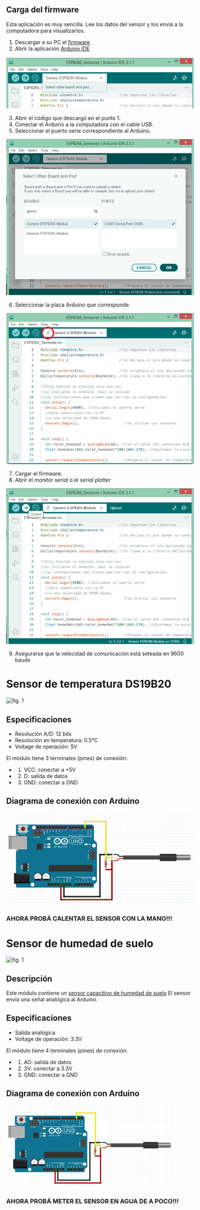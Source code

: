 
## Carga del firmware

Esta aplicación es muy sencilla. Lee los datos del sensor y los envía a la computadora para visualizarlos.

1. Descargar a su PC el [firmware](firmware/firmware.ino)
2. Abrir la aplicación [Arduino IDE](https://www.arduino.cc/en/software)

<img src="img/arduinoIDE_1.png" alt="fig. 1"/>

3. Abrir el código que descargó en el punto 1.
4. Conectar el Arduino a la computadora con el cable USB.
5. Seleccionar el puerto serie correspondiente al Arduino.

<img src="img/arduinoIDE_2.png" alt="fig. 1"/>

6. Seleccionar la placa Arduino que corresponde.

<img src="img/arduinoIDE_3.png" alt="fig. 1"/>

7. Cargar el firmware.
8. Abrir el *monitor serial* o el *serial plotter*

<img src="img/arduinoIDE_4.png" alt="fig. 1"/>

9. Asegurarse que la velocidad de comunicación está seteada en 9600 bauds

# Sensor de temperatura DS19B20

<img src="https://www.epal.pk/wp-content/uploads/2017/05/ds18b20-waterproof.jpg" alt="fig. 1" width="350"/>

## Especificaciones
- Resolución A/D: 12 bits
- Resolución en temperatura: 0.5°C
- Voltage de operación: 5V

El módulo tiene 3 terminales (pines) de conexión:
- 1. VCC: conectar a +5V
- 2. D: salida de datos
- 3. GND: conectar a GND

## Diagrama de conexión con Arduino

<img src="img/Schematic.png" alt="fig. 1"/>

### AHORA PROBÁ CALENTAR EL SENSOR CON LA MANO!!!

# Sensor de humedad de suelo

<img src="http://www.hellasdigital.gr/images/detailed/5/Hot-Sale-LM393-3-3-5V-Soil-Hygrometer-Detection-Module-Soil-Moisture-Water-Sensor-for-Arduino.jpg" alt="fig. 1" width="350"/>

## Descripción

Este módulo contiene un [sensor capacitivo de humedad de suelo](https://create.arduino.cc/projecthub/MisterBotBreak/how-to-use-a-soil-moisture-sensor-ce769b)
El sensor envía una señal analógica al Arduino.

## Especificaciones
- Salida analógica
- Voltage de operación: 3.3V

El módulo tiene 4 terminales (pines) de conexión:
- 1. AO: salida de datos
- 2. 3V: conectar a 3.3V
- 3. GND: conectar a GND

## Diagrama de conexión con Arduino

<img src="img/Schematic.png" alt="fig. 1" width="450"/>

### AHORA PROBÁ METER EL SENSOR EN AGUA DE A POCO!!!

